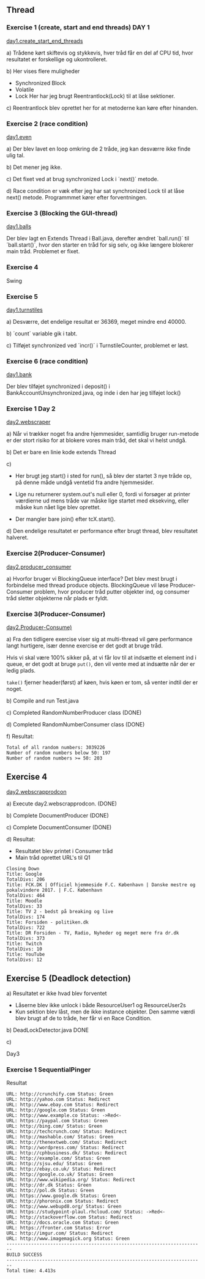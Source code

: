 ## Thread 

### Exercise 1 (create, start and end threads) DAY 1 

[day1.create_start_end_threads](https://github.com/xuzhenyang85/StudyPointExercise-Thread/blob/master/src/main/java/day1/thread/exercise1_create_start_end_threads.java)

a) Trådene kørt skiftevis og stykkevis, hver tråd får en del af CPU tid, hvor resultatet er forskellige og ukontrolleret.

b) Her vises flere muligheder
- Synchronized Block
- Volatile
- Lock 
Her har jeg brugt Reentrantlock(Lock) til at låse sektioner.  

c) Reentrantlock blev oprettet her for at metoderne kan køre efter hinanden. 


### Exercise 2 (race condition)

[day1.even](https://github.com/xuzhenyang85/StudyPointExercise-Thread/blob/master/src/main/java/day1/thread/Even.java)

a) Der blev lavet en loop omkring de 2 tråde, jeg kan desværre ikke finde ulig tal.

b) Det mener jeg ikke.

c) Det fixet ved at brug synchronized Lock i ´next()´ metode.

d) Race condition er væk efter jeg har sat synchronized Lock til at låse next() metode. Programmmet kører efter forventningen.  

### Exercise 3 (Blocking the GUI-thread)

[day1.balls](https://github.com/xuzhenyang85/StudyPointExercise-Thread/tree/master/src/main/java/day1/balls)

Der blev lagt en Extends Thread i Ball.java, derefter ændret ´ball.run()´ til ´ball.start()´, hvor den starter en tråd for sig selv, og ikke længere blokerer main tråd. Problemet er fixet.


### Exercise 4
Swing

### Exercise 5

[day1.turnstiles](https://github.com/xuzhenyang85/StudyPointExercise-Thread/tree/master/src/main/java/day1/turnstiles)

a) Desværre, det endelige resultat er 36369, meget mindre end 40000.

b) ´count´ variable gik i tabt.

c) Tilføjet synchronized ved ´incr()´ i TurnstileCounter, problemet er løst.

### Exercise 6 (race condition) 

[day1.bank](https://github.com/xuzhenyang85/StudyPointExercise-Thread/tree/master/src/main/java/day1/bank)

Der blev tilføjet synchronized i deposit() i BankAccountUnsynchronized.java, og inde i den har jeg tilføjet lock()

### Exercise 1 Day 2

[day2.webscraper](https://github.com/xuzhenyang85/StudyPointExercise-Thread/tree/master/src/main/java/day2/webscraper)

a) Når vi trækker noget fra andre hjemmesider, samtidlig bruger run-metode er der stort risiko for at blokere vores main tråd, det skal vi helst undgå. 

b) Det er bare en linie kode extends Thread 

c) 
- Her brugt jeg start() i sted for run(), så blev der startet 3 nye tråde op, på denne måde undgå ventetid fra andre hjemmesider. 
- Lige nu returnerer system.out's null eller 0, fordi vi forsøger at printer værdierne ud mens tråde var måske lige startet med eksekving, eller måske kun nået lige blev oprettet. 

- Der mangler bare join() efter tcX.start(). 

d) Den endelige resultatet er performance efter brugt thread, blev resultatet halveret. 


### Exercise 2(Producer-Consumer) 

[day2.producer_consumer](https://github.com/xuzhenyang85/StudyPointExercise-Thread/tree/master/src/main/java/day2/producer_consumer)

a) Hvorfor bruger vi BlockingQueue interface?
Det blev mest brugt i forbindelse med thread produce objects. BlockingQueue vil løse Producer-Consumer problem, hvor producer tråd putter objekter ind, og consumer tråd sletter objekterne når plads er fyldt. 

### Exercise 3(Producer-Consumer) 

[day2.Producer-Consume)](https://github.com/xuzhenyang85/StudyPointExercise-Thread/tree/master/src/main/java/day2/rndnumberprodcon)

a) Fra den tidligere exercise viser sig at multi-thread vil gøre performance langt hurtigere, især denne exercise er det godt at bruge tråd. 

 Hvis vi skal være 100% sikker på, at vi får lov til at indsætte et element ind i queue, er det godt at bruge `put()`, den vil vente med at indsætte når der er ledig plads.

 `take()` fjerner header(først) af køen, hvis køen er tom, så venter indtil der er noget.

b) Compile and run Test.java

c) Completed RandomNumberProducer class (DONE)

d) Completed RandomNumberConsumer class (DONE)

f) Resultat:
```
Total of all random numbers: 3039226
Number of random numbers below 50: 197
Number of random numbers >= 50: 203
```

## Exercise 4

[day2.webscrapprodcon](https://github.com/xuzhenyang85/StudyPointExercise-Thread/tree/master/src/main/java/day2/webscrapprodcon)

a) Execute day2.webscrapprodcon. (DONE)

b) Complete DocumentProducer (DONE)

c) Complete DocumentConsumer (DONE)

d) Resultat:

- Resultatet blev printet i Consumer tråd
- Main tråd oprettet URL's til Q1
```
Closing Down
Title: Google
TotalDivs: 206
Title: FCK.DK | Officiel hjemmeside F.C. København | Danske mestre og pokalvindere 2017. | F.C. København
TotalDivs: 464
Title: Moodle
TotalDivs: 33
Title: TV 2 - bedst på breaking og live
TotalDivs: 174
Title: Forsiden - politiken.dk
TotalDivs: 722
Title: DR Forsiden - TV, Radio, Nyheder og meget mere fra dr.dk
TotalDivs: 373
Title: Twitch
TotalDivs: 10
Title: YouTube
TotalDivs: 12
```

## Exercise 5 (Deadlock detection)

a) Resultatet er ikke hvad blev forventet
- Låserne blev ikke unlock i både ResourceUser1 og ResourceUser2s 
- Kun sektion blev låst, men de ikke instance objekter. Den samme værdi blev brugt af de to tråde, her får vi en Race Condition.

b) DeadLockDetector.java DONE

c)

Day3

### Exercise 1 SequentialPinger

Resultat
```
URL: http://crunchify.com Status: Green
URL: http://yahoo.com Status: Redirect
URL: http://www.ebay.com Status: Redirect
URL: http://google.com Status: Green
URL: http://www.example.co Status: ->Red<-
URL: https://paypal.com Status: Green
URL: http://bing.com/ Status: Green
URL: http://techcrunch.com/ Status: Redirect
URL: http://mashable.com/ Status: Green
URL: http://thenextweb.com/ Status: Redirect
URL: http://wordpress.com/ Status: Redirect
URL: http://cphbusiness.dk/ Status: Redirect
URL: http://example.com/ Status: Green
URL: http://sjsu.edu/ Status: Green
URL: http://ebay.co.uk/ Status: Redirect
URL: http://google.co.uk/ Status: Green
URL: http://www.wikipedia.org/ Status: Redirect
URL: http://dr.dk Status: Green
URL: http://pol.dk Status: Green
URL: https://www.google.dk Status: Green
URL: http://phoronix.com Status: Redirect
URL: http://www.webupd8.org/ Status: Green
URL: https://studypoint-plaul.rhcloud.com/ Status: ->Red<-
URL: http://stackoverflow.com Status: Redirect
URL: http://docs.oracle.com Status: Green
URL: https://fronter.com Status: Error
URL: http://imgur.com/ Status: Redirect
URL: http://www.imagemagick.org Status: Green
------------------------------------------------------------------------
BUILD SUCCESS
------------------------------------------------------------------------
Total time: 4.413s
```



